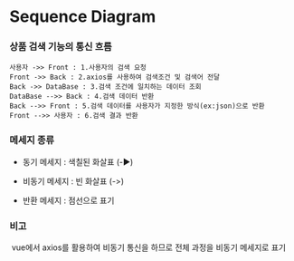 # Sequence Diagram

### 상품 검색 기능의 통신 흐름

```sequence
사용자 ->> Front : 1.사용자의 검색 요청
Front ->> Back : 2.axios를 사용하여 검색조건 및 검색어 전달
Back ->> DataBase : 3.검색 조건에 일치하는 데이터 조회
DataBase -->> Back : 4.검색 데이터 반환
Back -->> Front : 5.검색 데이터를 사용자가 지정한 방식(ex:json)으로 반환
Front -->> 사용자 : 6.검색 결과 반환

```



### 메세지 종류

- 동기 메세지 : 색칠된 화살표 (-▶)

- 비동기 메세지 : 빈 화살표 (->)

- 반환 메세지 : 점선으로 표기



### 비고

​	vue에서 axios를 활용하여 비동기 통신을 하므로 전체 과정을 비동기 메세지로 표기